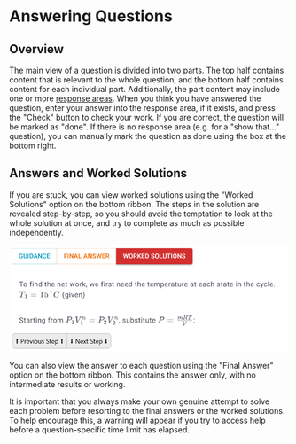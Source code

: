 # Answering Questions

## Overview

The main view of a question is divided into two parts. The top half contains content that is relevant to the whole question,
and the bottom half contains content for each individual part. Additionally, the part content may include one or more 
[response areas](response_areas.md). When you think you have answered the question, enter your answer into the response area, if
it exists, and press the "Check" button to check your work. If you are correct, the question will be marked as "done".
If there is no response area (e.g. for a "show that..." question), you can manually mark the question as done using the box at the bottom right.

## Answers and Worked Solutions

If you are stuck, you can view worked solutions using the "Worked Solutions" option on the bottom ribbon. The steps in the solution are
revealed step-by-step, so you should avoid the temptation to look at the whole solution at once, and try to complete as much as possible
independently. 

![The worked solutions area](images/worked_solutions.png)

You can also view the answer to each question using the "Final Answer" option on the bottom ribbon. This contains the 
answer only, with no intermediate results or working.

It is important that you always make your own genuine attempt to solve each problem before resorting to the final answers or the worked solutions. To help encourage this, a warning will appear if you try to access help before a question-specific time limit has elapsed.
